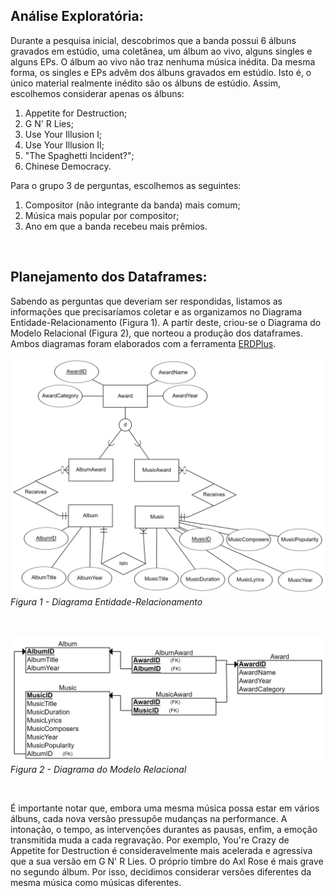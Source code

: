 ﻿## Análise Exploratória:
Durante a pesquisa inicial, descobrimos que a banda possui 6 álbuns gravados em estúdio, uma coletânea, um álbum ao vivo, alguns singles e alguns EPs. O álbum ao vivo não traz nenhuma música inédita. Da mesma forma, os singles e EPs advêm dos álbuns gravados em estúdio. Isto é, o único material realmente inédito são os álbuns de estúdio. Assim, escolhemos considerar apenas os álbuns:
	
<ol>
	<li>Appetite for Destruction;</li>
	<li>G N' R Lies;</li>
	<li>Use Your Illusion I;</li>
	<li>Use Your Illusion II;</li>
	<li>"The Spaghetti Incident?";</li>
	<li>Chinese Democracy.</li>
</ol>

Para o grupo 3 de perguntas, escolhemos as seguintes:
<ol>
	<li>Compositor (não integrante da banda) mais comum;</li>
	<li>Música mais popular por compositor;</li>
	<li>Ano em que a banda recebeu mais prêmios.</li>
</ol>

<br>

## Planejamento dos Dataframes:
Sabendo as perguntas que deveriam ser respondidas, listamos as informações que precisaríamos coletar e as organizamos no Diagrama Entidade-Relacionamento (Figura 1). A partir deste, criou-se o Diagrama do Modelo Relacional (Figura 2), que norteou a produção dos dataframes. Ambos diagramas foram elaborados com a ferramenta <a href="https://erdplus.com/">ERDPlus</a>.

![Ops! Imagem não encontrada.](Figuras/Figura%201%20-%20Diagrama%20Entidade-Relacionamento.png "Figura 1 - Diagrama Entidade-Relacionamento")
*Figura 1 - Diagrama Entidade-Relacionamento*

<br>

![Ops! Imagem não encontrada.](Figuras/Figura%202%20-%20Diagrama%20do%20Modelo%20Relacional.png "Figura 2 - Diagrama do Modelo Relacional")
*Figura 2 - Diagrama do Modelo Relacional*

<br>

É importante notar que, embora uma mesma música possa estar em vários álbuns, cada nova versão pressupõe mudanças na performance. A intonação, o tempo, as intervenções durantes as pausas, enfim, a emoção transmitida muda a cada regravação. Por exemplo, You're Crazy de Appetite for Destruction é consideravelmente mais acelerada e agressiva que a sua versão em G N' R Lies. O próprio timbre do Axl Rose é mais grave no segundo álbum. Por isso, decidimos considerar versões diferentes da mesma música como músicas diferentes.
